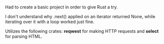 Had to create a basic project in order to give Rust a try.

I don't understand why .next() applied on an iterator returned None, while iterating over it with a loop worked just fine.

Utilizes the following crates: **reqwest** for making HTTP requests and **select** for parsing HTML. 